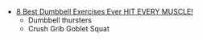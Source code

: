 * [8 Best Dumbbell Exercises Ever HIT EVERY MUSCLE!](https://www.youtube.com/watch?v=y1r9toPQNkM)
  * Dumbbell thursters
  * Crush Grib Goblet Squat